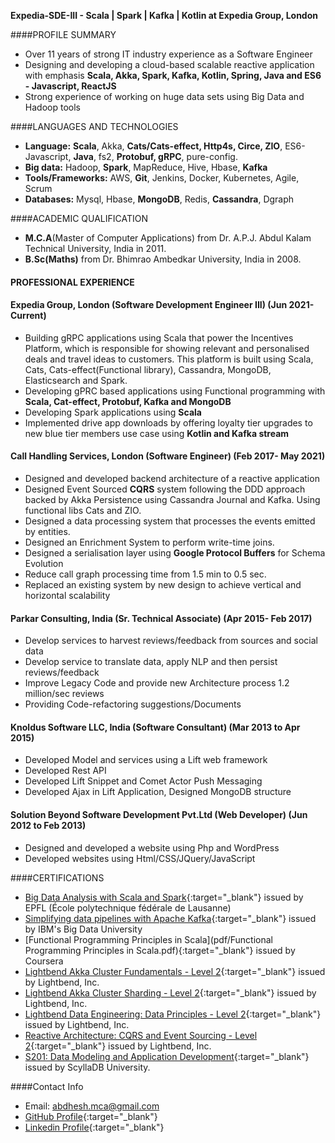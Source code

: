 **Expedia-SDE-III - Scala | Spark | Kafka | Kotlin at Expedia Group, London**

####PROFILE SUMMARY
- Over 11 years of strong IT industry experience as a Software Engineer
- Designing and developing a cloud-based scalable reactive application with emphasis **Scala, Akka, Spark, Kafka, Kotlin, Spring, Java and ES6 - Javascript, ReactJS**
- Strong experience of working on huge data sets using Big Data and Hadoop tools

####LANGUAGES AND TECHNOLOGIES
- **Language:** **Scala**, Akka, **Cats/Cats-effect, Http4s, Circe, ZIO**, ES6-Javascript, **Java**, fs2, **Protobuf, gRPC**, pure-config.
- **Big data:** Hadoop, **Spark**, MapReduce, Hive, Hbase, **Kafka**
- **Tools/Frameworks:** AWS, **Git**, Jenkins, Docker, Kubernetes, Agile, Scrum
- **Databases:** Mysql, Hbase, **MongoDB**, Redis, **Cassandra**, Dgraph

####ACADEMIC QUALIFICATION
- **M.C.A**(Master of Computer Applications) from Dr. A.P.J. Abdul Kalam Technical University, India in 2011.
- **B.Sc(Maths)** from Dr. Bhimrao Ambedkar University, India in 2008.

#### PROFESSIONAL EXPERIENCE

#### Expedia Group, London (Software Development Engineer III) (Jun 2021- Current)
- Building gRPC applications using Scala that power the Incentives Platform, which is responsible for showing relevant and personalised deals and travel    ideas to customers. This platform is built using Scala, Cats, Cats-effect(Functional library), Cassandra, MongoDB, Elasticsearch and Spark.
- Developing gPRC based applications using Functional programming with **Scala, Cat-effect, Protobuf, Kafka and MongoDB**
- Developing Spark applications using **Scala**
- Implemented drive app downloads by offering loyalty tier upgrades to new blue tier members use case using **Kotlin and Kafka stream**

#### Call Handling Services, London (Software Engineer) (Feb 2017- May 2021)
- Designed and developed backend architecture of a reactive application
- Designed Event Sourced **CQRS** system following the DDD approach backed by Akka Persistence using Cassandra Journal and Kafka. Using functional libs Cats and ZIO.
- Designed a data processing system that processes the events emitted by entities.
- Designed an Enrichment System to perform write-time joins.
- Designed a serialisation layer using **Google Protocol Buffers** for Schema Evolution
- Reduce call graph processing time from 1.5 min to 0.5 sec.
- Replaced an existing system by new design to achieve vertical and horizontal scalability

#### Parkar Consulting, India (Sr. Technical Associate) (Apr 2015- Feb 2017)
- Develop services to harvest reviews/feedback from sources and social data
- Develop service to translate data, apply NLP and then persist reviews/feedback
- Improve Legacy Code and provide new Architecture process 1.2 million/sec reviews
- Providing Code-refactoring suggestions/Documents

#### Knoldus Software LLC, India (Software Consultant) (Mar 2013 to Apr 2015)
- Developed Model and services using a Lift web framework
- Developed Rest API
- Developed Lift Snippet and Comet Actor Push Messaging
- Developed Ajax in Lift Application, Designed MongoDB structure

#### Solution Beyond Software Development Pvt.Ltd (Web Developer) (Jun 2012 to Feb 2013)
- Designed and developed a website using Php and WordPress
- Developed websites using Html/CSS/JQuery/JavaScript

####CERTIFICATIONS
- [Big Data Analysis with Scala and Spark](http://coursera.org/verify/V5LC2D2Z8XPZ){:target="_blank"} issued by EPFL (École polytechnique fédérale de Lausanne)
- [Simplifying data pipelines with Apache Kafka](https://courses.cognitiveclass.ai/certificates/a603089d9e1240c1abfc833c2c6eeacd){:target="_blank"} issued by IBM's Big Data University
- [Functional Programming Principles in Scala](pdf/Functional Programming Principles in Scala.pdf){:target="_blank"} issued by Coursera
- [Lightbend Akka Cluster Fundamentals - Level 2](https://www.credly.com/badges/78d08a8d-88b8-43e1-b02b-7b0f2adc5bd5/linked_in_profile){:target="_blank"} issued by Lightbend, Inc.
- [Lightbend Akka Cluster Sharding - Level 2](https://www.credly.com/badges/ac6a4666-2e0d-4e03-be47-f3b0f472f357/linked_in_profile){:target="_blank"} issued by Lightbend, Inc.
- [Lightbend Data Engineering: Data Principles - Level 2](https://www.credly.com/badges/e27b1d76-5bf4-4423-b573-a2ab0b355e04/linked_in_profile){:target="_blank"} issued by Lightbend, Inc.
- [Reactive Architecture: CQRS and Event Sourcing - Level 2](https://www.credly.com/badges/99ad83f1-3403-472e-a09c-b3194c9e3ca4/linked_in_profile){:target="_blank"} issued by Lightbend, Inc.
- [S201: Data Modeling and Application Development](img/Abdhesh-Kumar-S201-Data-Modeling-and-Application-Development-Data-Modeling-Course-Completion-Certificate-ScyllaDB-University.pdf){:target="_blank"} issued by ScyllaDB University.

####Contact Info
- Email: abdhesh.mca@gmail.com
- [GitHub Profile](https://github.com/abdheshkumar){:target="_blank"}
- [Linkedin Profile](https://www.linkedin.com/in/abdhesh/){:target="_blank"}
